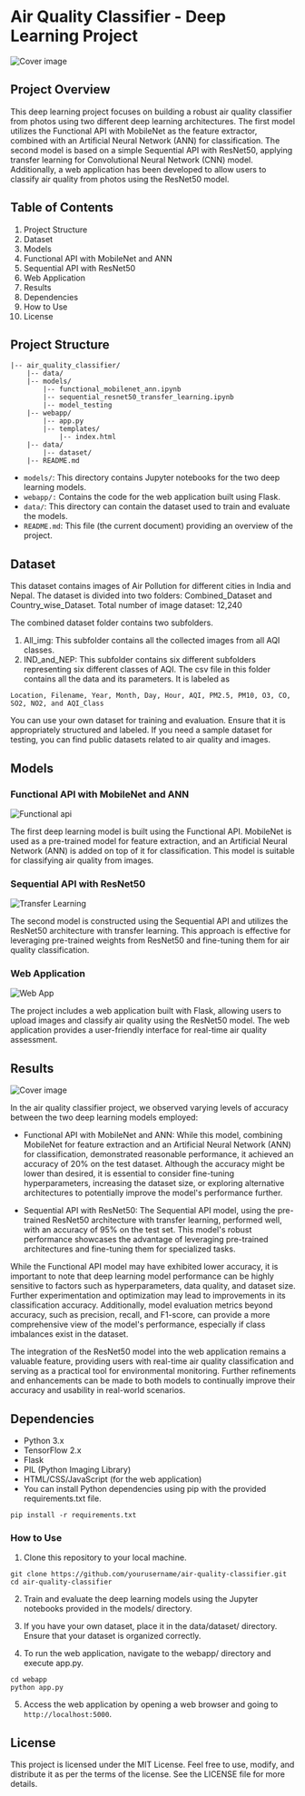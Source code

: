 # Air Quality Classifier - Deep Learning Project

![Cover image](https://github.com/nileshparab42/Air-Pollution-Classification/blob/main/docs/img/0.png)


## Project Overview

This deep learning project focuses on building a robust air quality classifier from photos using two different deep learning architectures. The first model utilizes the Functional API with MobileNet as the feature extractor, combined with an Artificial Neural Network (ANN) for classification. The second model is based on a simple Sequential API with ResNet50, applying transfer learning for Convolutional Neural Network (CNN) model. Additionally, a web application has been developed to allow users to classify air quality from photos using the ResNet50 model.

## Table of Contents

1. Project Structure
2. Dataset
3. Models
4. Functional API with MobileNet and ANN
5. Sequential API with ResNet50
6. Web Application
7. Results
8. Dependencies
9. How to Use
10. License

## Project Structure
```
|-- air_quality_classifier/
    |-- data/
    |-- models/
        |-- functional_mobilenet_ann.ipynb
        |-- sequential_resnet50_transfer_learning.ipynb
        |-- model_testing
    |-- webapp/
        |-- app.py
        |-- templates/
            |-- index.html
    |-- data/
        |-- dataset/
    |-- README.md
```

* `models/`: This directory contains Jupyter notebooks for the two deep learning models.
* `webapp/:` Contains the code for the web application built using Flask.
* `data/`: This directory can contain the dataset used to train and evaluate the models.
* `README.md`: This file (the current document) providing an overview of the project.

## Dataset <a name="dataset"></a>

This dataset contains images of Air Pollution for different cities in India and Nepal.
The dataset is divided into two folders: Combined_Dataset and Country_wise_Dataset.
Total number of image dataset: 12,240

The combined dataset folder contains two subfolders.
1. All_img: This subfolder contains all the collected images from all AQI classes.
2. IND_and_NEP: This subfolder contains six different subfolders representing six different classes of AQI.
The csv file in this folder contains all the data and its parameters.
It is labeled as
```
Location, Filename, Year, Month, Day, Hour, AQI, PM2.5, PM10, O3, CO, SO2, NO2, and AQI_Class
```

You can use your own dataset for training and evaluation. Ensure that it is appropriately structured and labeled. If you need a sample dataset for testing, you can find public datasets related to air quality and images.

## Models <a name="models"></a>

### Functional API with MobileNet and ANN <a name="functional-api-model"></a>
![Functional api](https://github.com/nileshparab42/Air-Pollution-Classification/blob/main/docs/img/1.png)


The first deep learning model is built using the Functional API. MobileNet is used as a pre-trained model for feature extraction, and an Artificial Neural Network (ANN) is added on top of it for classification. This model is suitable for classifying air quality from images.

### Sequential API with ResNet50 <a name="sequential-api-model"></a>
![Transfer Learning](https://github.com/nileshparab42/Air-Pollution-Classification/blob/main/docs/img/2.png)


The second model is constructed using the Sequential API and utilizes the ResNet50 architecture with transfer learning. This approach is effective for leveraging pre-trained weights from ResNet50 and fine-tuning them for air quality classification.

### Web Application <a name="web-application"></a>
![Web App](https://github.com/nileshparab42/Air-Pollution-Classification/blob/main/docs/img/3.png)


The project includes a web application built with Flask, allowing users to upload images and classify air quality using the ResNet50 model. The web application provides a user-friendly interface for real-time air quality assessment.

## Results <a name="results"></a>
![Cover image](https://github.com/nileshparab42/Air-Pollution-Classification/blob/main/docs/img/4.png)

In the air quality classifier project, we observed varying levels of accuracy between the two deep learning models employed:

* Functional API with MobileNet and ANN: While this model, combining MobileNet for feature extraction and an Artificial Neural Network (ANN) for classification, demonstrated reasonable performance, it achieved an accuracy of 20% on the test dataset. Although the accuracy might be lower than desired, it is essential to consider fine-tuning hyperparameters, increasing the dataset size, or exploring alternative architectures to potentially improve the model's performance further.

* Sequential API with ResNet50: The Sequential API model, using the pre-trained ResNet50 architecture with transfer learning, performed well, with an accuracy of 95% on the test set. This model's robust performance showcases the advantage of leveraging pre-trained architectures and fine-tuning them for specialized tasks.

While the Functional API model may have exhibited lower accuracy, it is important to note that deep learning model performance can be highly sensitive to factors such as hyperparameters, data quality, and dataset size. Further experimentation and optimization may lead to improvements in its classification accuracy. Additionally, model evaluation metrics beyond accuracy, such as precision, recall, and F1-score, can provide a more comprehensive view of the model's performance, especially if class imbalances exist in the dataset.

The integration of the ResNet50 model into the web application remains a valuable feature, providing users with real-time air quality classification and serving as a practical tool for environmental monitoring. Further refinements and enhancements can be made to both models to continually improve their accuracy and usability in real-world scenarios.


## Dependencies <a name="dependencies"></a>

* Python 3.x
* TensorFlow 2.x
* Flask
* PIL (Python Imaging Library)
* HTML/CSS/JavaScript (for the web application)
* You can install Python dependencies using pip with the provided requirements.txt file.

```
pip install -r requirements.txt
```

### How to Use <a name="how-to-use"></a>

1. Clone this repository to your local machine.
```
git clone https://github.com/yourusername/air-quality-classifier.git
cd air-quality-classifier
```
2. Train and evaluate the deep learning models using the Jupyter notebooks provided in the models/ directory.

3. If you have your own dataset, place it in the data/dataset/ directory. Ensure that your dataset is organized correctly.

4. To run the web application, navigate to the webapp/ directory and execute app.py.
```
cd webapp
python app.py
```
5. Access the web application by opening a web browser and going to `http://localhost:5000`.

## License <a name="license"></a>
This project is licensed under the MIT License. Feel free to use, modify, and distribute it as per the terms of the license. See the LICENSE file for more details.